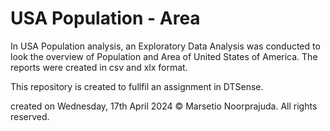 # USA Population - Area

In USA Population analysis, an Exploratory Data Analysis was conducted to look the overview of Population and Area of United States of America. The reports were created in csv and xlx format.

This repository is created to fullfil an assignment in DTSense.

created on Wednesday, 17th April 2024 © Marsetio Noorprajuda. All rights reserved.
